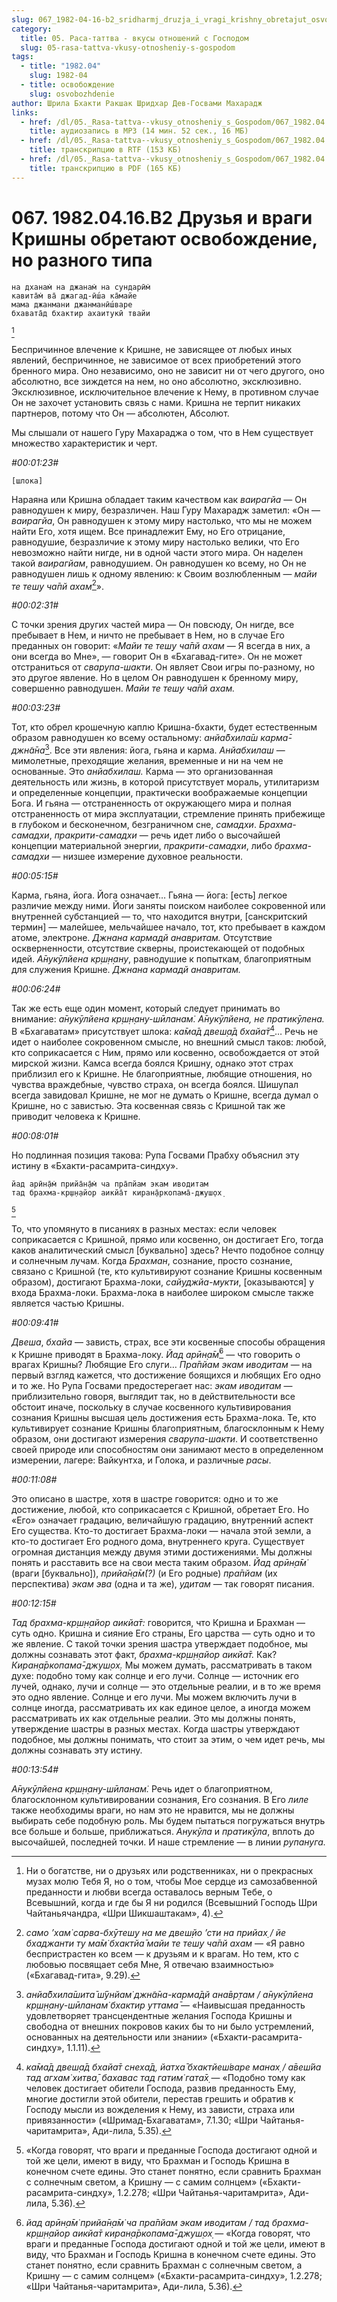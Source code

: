 ```yaml
---
slug: 067_1982-04-16-b2_sridharmj_druzja_i_vragi_krishny_obretajut_osvobozhdenie_no_raznogo_tipa
category:
  title: 05. Раса-таттва - вкусы отношений с Господом
  slug: 05-rasa-tattva-vkusy-otnosheniy-s-gospodom
tags:
  - title: "1982.04"
    slug: 1982-04
  - title: освобождение
    slug: osvobozhdenie
author: Шрила Бхакти Ракшак Шридхар Дев-Госвами Махарадж
links:
  - href: /dl/05._Rasa-tattva--vkusy_otnosheniy_s_Gospodom/067_1982.04.16.B2_SridharMj_Druzja_i_vragi_Krishny_obretajut_osvobozhdenie_no_raznogo_tipa.mp3
    title: аудиозапись в MP3 (14 мин. 52 сек., 16 МБ)
  - href: /dl/05._Rasa-tattva--vkusy_otnosheniy_s_Gospodom/067_1982.04.16.B2_SridharMj_Druzja_i_vragi_Krishny_obretajut_osvobozhdenie_no_raznogo_tipa.rtf
    title: транскрипцию в RTF (153 КБ)
  - href: /dl/05._Rasa-tattva--vkusy_otnosheniy_s_Gospodom/067_1982.04.16.B2_SridharMj_Druzja_i_vragi_Krishny_obretajut_osvobozhdenie_no_raznogo_tipa.pdf
    title: транскрипцию в PDF (165 КБ)
---
```


# 067. 1982.04.16.B2 Друзья и враги Кришны обретают освобождение, но разного типа

    на дханам̇ на джанам̇ на сундарӣм̇
    кавита̄м̇ ва̄ джагад-ӣш́а ка̄майе
    мама джанмани джанманӣш́варе
    бхавата̄д бхактир ахаитукӣ твайи
[^_ftn1]

Беспричинное влечение к Кришне, не зависящее от любых иных явлений, беспричинное, не зависимое от всех приобретений этого бренного мира. Оно независимо, оно не зависит ни от чего другого, оно абсолютно, все зиждется на нем, но оно абсолютно, эксклюзивно. Эксклюзивное, исключительное влечение к Нему, в противном случае Он не захочет установить связь с нами. Кришна не терпит никаких партнеров, потому что Он — абсолютен, Абсолют.

Мы слышали от нашего Гуру Махараджа о том, что в Нем существует множество характеристик и черт.

*#00:01:23#*

    [шлока]

Нараяна или Кришна обладает таким качеством как *ваирагйа* — Он равнодушен к миру, безразличен. Наш Гуру Махарадж заметил: «Он — *ваирагйа*, Он равнодушен к этому миру настолько, что мы не можем найти Его, хотя ищем. Все принадлежит Ему, но Его отрицание, равнодушие, безразличие к этому миру настолько велики, что Его невозможно найти нигде, ни в одной части этого мира. Он наделен такой *ваирагйам*, равнодушием. Он равнодушен ко всему, но Он не равнодушен лишь к одному явлению: к Своим возлюбленным — *майи те теш̣у ча̄пй ахам*[^_ftn2]».

*#00:02:31#*

С точки зрения других частей мира — Он повсюду, Он нигде, все пребывает в Нем, и ничто не пребывает в Нем, но в случае Его преданных он говорит: «*Майи те теш̣у ча̄пй ахам* — Я всегда в них, а они всегда во Мне», — говорит Он в «Бхагавад-гите». Он не может отстраниться от *сварупа-шакти*. Он являет Свои игры по-разному, но это другое явление. Но в целом Он равнодушен к бренному миру, совершенно равнодушен. *Майи те теш̣у ча̄пй ахам.*

*#00:03:23#*

Тот, кто обрел крошечную каплю Кришна-бхакти, будет естественным образом равнодушен ко всему остальному: *анйа̄бхила̄ш карма̄-джн̃а̄на*[^_ftn3]. Все эти явления: йога, гьяна и карма. *Анйабхилаш* — мимолетные, преходящие желания, временные и ни на чем не основанные. Это *анйабхилаш.* Карма — это организованная деятельность или жизнь, в которой присутствует мораль, утилитаризм и определенные концепции, практически воображаемые концепции Бога. И гьяна — отстраненность от окружающего мира и полная отстраненность от мира эксплуатации, стремление принять прибежище в глубоком и бесконечном, безграничном сне, *самадхи*. *Брахма-самадхи*, *пракрити-самадхи* — речь идет либо о высочайшей концепции материальной энергии, *пракрити-самадхи*, либо *брахма-самадхи* — низшее измерение духовное реальности.

*#00:05:15#*

Карма, гьяна, йога. Йога означает… Гьяна — йога: [есть] легкое различие между ними. Йоги заняты поиском наиболее сокровенной или внутренней субстанцией — то, что находится внутри, [санскритский термин] — малейшее, мельчайшее начало, тот, кто пребывает в каждом атоме, электроне. *Джнана кармадй анавритам.* Отсутствие оскверненности, отсутствие скверны, проистекающей от подобных идей. *А̄нукӯлйена кр̣ш̣н̣ану*, равнодушие к попыткам, благоприятным для служения Кришне. *Джнана кармадй анавритам.*

*#00:06:24#*

Так же есть еще один момент, который следует принимать во внимание: *а̄нукӯлйена кр̣ш̣н̣ану-шӣланам̇. А̄нукӯлйена, не пратикӯлена.* В «Бхагаватам» присутствует шлока: *ка̄ма̄д двеш̣а̄д бхайа̄т*[^_ftn4]… Речь не идет о наиболее сокровенном смысле, но внешний смысл таков: любой, кто соприкасается с Ним, прямо или косвенно, освобождается от этой мирской жизни. Камса всегда боялся Кришну, однако этот страх приблизил его к Кришне. Не благоприятные, любящие отношения, но чувства враждебные, чувство страха, он всегда боялся. Шишупал всегда завидовал Кришне, не мог не думать о Кришне, всегда думал о Кришне, но с завистью. Эта косвенная связь с Кришной так же приводит человека к Кришне.

*#00:08:01#*

Но подлинная позиция такова: Рупа Госвами Прабху объяснил эту истину в «Бхакти-расамрита-синдху».

    йад арӣн̣а̄м̇ прийа̄н̣а̄м̇ ча пра̄пйам экам иводитам
    тад брахма-кр̣ш̣н̣айор аикйа̄т киран̣а̄ркопама̄-джуш̣ох̣
[^_ftn5]

То, что упомянуто в писаниях в разных местах: если человек соприкасается с Кришной, прямо или косвенно, он достигает Его, тогда каков аналитический смысл [буквально] здесь? Нечто подобное солнцу и солнечным лучам. Когда *Брахман*, сознание, просто сознание, связано с Кришной (те, кто культивируют сознание Кришны косвенным образом), достигают Брахма-локи, *сайуджйа-мукти*, [оказываются] у входа Брахма-локи. Брахма-лока в наиболее широком смысле также является частью Кришны.

*#00:09:41#*

*Двеша*, *бхайа* — зависть, страх, все эти косвенные способы обращения к Кришне приводят в Брахма-локу. *Йад арӣн̣а̄м̇*[^_ftn6] — что говорить о врагах Кришны? Любящие Его слуги… *Пра̄пйам экам иводитам* — на первый взгляд кажется, что достижение боящихся и любящих Его одно и то же. Но Рупа Госвами предостерегает нас: *экам иводитам* — приблизительно говоря, выглядит так, но в действительности все обстоит иначе, поскольку в случае косвенного культивирования сознания Кришны высшая цель достижения есть Брахма-лока. Те, кто культивирует сознание Кришны благоприятным, благосклонным к Нему образом, они достигают измерения *сварупа-шакти*. И соответственно своей природе или способностям они занимают место в определенном измерении, лагере: Вайкунтха, и Голока, и различные *расы*.

*#00:11:08#*

Это описано в шастре, хотя в шастре говорится: одно и то же достижение, любой, кто соприкасается с Кришной, обретает Его. Но «Его» означает градацию, величайшую градацию, внутренний аспект Его существа. Кто-то достигает Брахма-локи — начала этой земли, а кто-то достигает Его родного дома, внутреннего круга. Существует огромная дистанция между двумя этими достижениями. Мы должны понять и расставить все на свои места таким образом. *Йад арӣн̣а̄м̇* (враги [буквально]), *прийа̄н̣а̄м̇(?)* (и Его родные) *пра̄пйам* (их перспектива) *экам эва* (одна и та же), *удитам* — так говорят писания.

*#00:12:15#*

*Тад брахма-кр̣ш̣н̣айор аикйа̄т:* говорится, что Кришна и Брахман — суть одно. Кришна и сияние Его страны, Его царства — суть одно и то же явление. С такой точки зрения шастра утверждает подобное, мы должны сознавать этот факт, *брахма-кр̣ш̣н̣айор аикйа̄т.* Как? *Киран̣а̄ркопама̄-джуш̣ох̣.* Мы можем думать, рассматривать в таком духе: подобно тому как солнце и его лучи. Солнце — источник его лучей, однако, лучи и солнце — это отдельные реалии, и в то же время это одно явление. Солнце и его лучи. Мы можем включить лучи в солнце иногда, рассматривать их как единое целое, а иногда можем рассматривать их как отдельные реалии. Это мы должны понять, утверждение шастры в разных местах. Когда шастры утверждают подобное, мы должны понимать, что стоит за этим, о чем идет речь, мы должны сознавать эту истину.

*#00:13:54#*

*А̄нукӯлйена кр̣ш̣н̣ану-шӣланам̇.* Речь идет о благоприятном, благосклонном культивировании сознания, Его сознания. В Его *лиле* также необходимы враги, но нам это не нравится, мы не должны выбирать себе подобную роль. Мы будем пытаться погружаться внутрь все больше и больше, приближаться. *Анукӯла* и *пратикӯла*, вплоть до высочайшей, последней точки. И наше стремление — в линии *рупануга.*



[^_ftn1]: Ни о богатстве, ни о друзьях или родственниках, ни о прекрасных музах молю Тебя Я, но о том, чтобы Мое сердце из самозабвенной преданности и любви всегда оставалось верным Тебе, о Всевышний, когда и где бы Я ни родился (Всевышний Господь Шри Чайтаньячандра, «Шри Шикшаштакам», 4).

[^_ftn2]: *само ’хам̇ сарва-бхӯтеш̣у на ме двеш̣йо ’сти на прийах̣ / йе бхаджанти ту ма̄м̇ бхактйа̄ майи те теш̣у ча̄пй ахам* — «Я равно беспристрастен ко всем — к друзьям и к врагам. Но тем, кто с любовью посвящает себя Мне, Я отвечаю взаимностью» («Бхагавад-гита», 9.29).

[^_ftn3]: *анйа̄бхила̄шита̄ ш́ӯнйам̇ джн̃а̄на-карма̄дй ана̄вр̣там / а̄нукӯлйена кр̣ш̣н̣ану-шӣланам̇ бхактир уттама̄* — «Наивысшая преданность удовлетворяет трансцендентные желания Господа Кришны и свободна от внешних покровов каких бы то ни было устремлений, основанных на деятельности или знании» («Бхакти-расамрита-синдху», 1.1.11).

[^_ftn4]: *ка̄ма̄д двеш̣а̄д бхайа̄т снеха̄д, йатха̄ бхактйеш́варе манах̣ / а̄веш́йа тад агхам̇ хитва̄, бахавас тад гатим̇ гата̄х̣* — «Подобно тому как человек достигает обители Господа, развив преданность Ему, многие достигли этой обители, перестав грешить и обратив к Господу мысли из вожделения к Нему, из зависти, страха или привязанности» («Шримад-Бхагаватам», 7.1.30; «Шри Чайтанья-чаритамрита», Ади-лила, 5.35).

[^_ftn5]: «Когда говорят, что враги и преданные Господа достигают одной и той же цели, имеют в виду, что Брахман и Господь Кришна в конечном счете едины. Это станет понятно, если сравнить Брахман с солнечным светом, а Кришну — с самим солнцем» («Бхакти-расамрита-синдху», 1.2.278; «Шри Чайтанья-чаритамрита», Ади-лила, 5.36).

[^_ftn6]: *йад арӣн̣а̄м̇ прийа̄н̣а̄м̇ ча пра̄пйам экам иводитам / тад брахма-кр̣ш̣н̣айор аикйа̄т киран̣а̄ркопама̄-джуш̣ох̣* — «Когда говорят, что враги и преданные Господа достигают одной и той же цели, имеют в виду, что Брахман и Господь Кришна в конечном счете едины. Это станет понятно, если сравнить Брахман с солнечным светом, а Кришну — с самим солнцем» («Бхакти-расамрита-синдху», 1.2.278; «Шри Чайтанья-чаритамрита», Ади-лила, 5.36).


